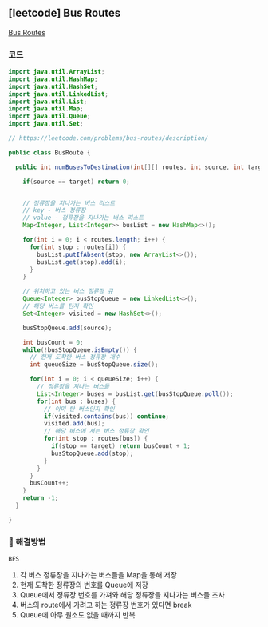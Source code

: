 ## [leetcode] Bus Routes

[Bus Routes](https://leetcode.com/problems/bus-routes/description)

### 코드

```java
import java.util.ArrayList;
import java.util.HashMap;
import java.util.HashSet;
import java.util.LinkedList;
import java.util.List;
import java.util.Map;
import java.util.Queue;
import java.util.Set;

// https://leetcode.com/problems/bus-routes/description/

public class BusRoute {

  public int numBusesToDestination(int[][] routes, int source, int target) {

    if(source == target) return 0;


    // 정류장을 지나가는 버스 리스트
    // key - 버스 정류장
    // value - 정류장을 지나가는 버스 리스트
    Map<Integer, List<Integer>> busList = new HashMap<>();

    for(int i = 0; i < routes.length; i++) {
      for(int stop : routes[i]) {
        busList.putIfAbsent(stop, new ArrayList<>());
        busList.get(stop).add(i);
      }
    }

    // 위치하고 있는 버스 정류장 큐
    Queue<Integer> busStopQueue = new LinkedList<>();
    // 해당 버스를 탄지 확인
    Set<Integer> visited = new HashSet<>();

    busStopQueue.add(source);

    int busCount = 0;
    while(!busStopQueue.isEmpty()) {
      // 현재 도착한 버스 정류장 개수
      int queueSize = busStopQueue.size();

      for(int i = 0; i < queueSize; i++) {
        // 정류장을 지나는 버스들
        List<Integer> buses = busList.get(busStopQueue.poll());
        for(int bus : buses) {
          // 이미 탄 버스인지 확인
          if(visited.contains(bus)) continue;
          visited.add(bus);
          // 해당 버스에 서는 버스 정류장 확인
          for(int stop : routes[bus]) {
            if(stop == target) return busCount + 1;
            busStopQueue.add(stop);
          }
        }
      }
      busCount++;
    }
    return -1;
  }

}
```

### 📖 해결방법

`BFS`

1. 각 버스 정류장을 지나가는 버스들을 Map을 통해 저장  
2. 현재 도착한 정류장의 번호를 Queue에 저장  
3. Queue에서 정류장 번호를 가져와 해당 정류장을 지나가는 버스들 조사
4. 버스의 route에서 가려고 하는 정류장 번호가 있다면 break
5. Queue에 아무 원소도 없을 때까지 반복